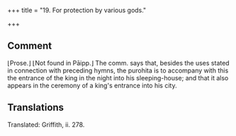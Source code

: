 +++
title = "19. For protection by various gods."

+++
## Comment
⌊Prose.⌋ ⌊Not found in Pāipp.⌋ The comm. says that, besides the uses stated in connection with preceding hymns, the purohita is to accompany with this the entrance of the king in the night into his sleeping-house; and that it also appears in the ceremony of a king's entrance into his city.


## Translations
Translated: Griffith, ii. 278.
